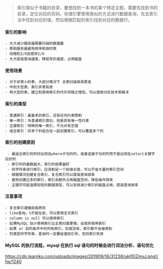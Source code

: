 > 索引类似于书籍的目录，要想找到一本书的某个特定主题，需要先找到书的目录，定位对应的页码。存储引擎使用类似的方式进行数据查询，先去索引当中找到对应的值，然后根据匹配的索引找到对应的数据行。

#### 索引的影响
	- 大大减少服务器需要扫描的数据量
	- 帮助服务器避免排序和临时表
	- 将随机I/O变顺序I/O
	- 大大提高查询速度，降低写的速度、占用磁盘

#### 使用场景
	- 对于非常小的表，大部分情况下 全表扫描效率更高
	- 中到大型表，索引非常有效
	- 特大型的表，建立和使用索引的代价将随之增加，可以使用分区技术来解决

#### 索引的类型
	- 普通索引：最基本的索引，没有任何约束限制
	- 唯一索引：与普通索引类似，但是具有唯一性约束
	- 主键索引：特殊的唯一索引，不允许有空值
	- 组合索引：将多个列组合在一起创建索引，可以覆盖多个列

#### 索引的创建原则
	 - 最适合索引的列时出现在where子句的列，或者连接子句的列而不是出现在select关键字后的列
	 - 索引列的基数越大，索引的效果越好
	 - 将字符串进行索引，应该制定一个前缀长度，可以节省大量的索引空间
	 - 根据情况创建复合索引，复合索引可以提高查询效率
	 - 避免创建过多的索引，索引会额外占用磁盘空间，降低操作效率
	 - 主键尽可能选择较短的数据类型，可以有效减少索引的磁盘占用，提高查询效率
	 
#### 注意事项
	- 复合索引遵循前缀原则
	- like查询，%不能在前，可以使用全文索引
	- column is null 可以使用索引
	- 如果MySQL 估计使用索引比全表扫面更慢，会放弃使用索引
	- 如果 or 前的条件中的列有索引，后面没有，索引都不会被用到
	- 列类型时字符串，查询时一定要给值加引号，否则索引失效


#### MySQL 的执行流程，mysql 在执行 sql 语句的时候会进行词法分析、语句优化

https://cdn.learnku.com/uploads/images/201909/16/31238/ukjfElZmyJ.png!/fw/1240
